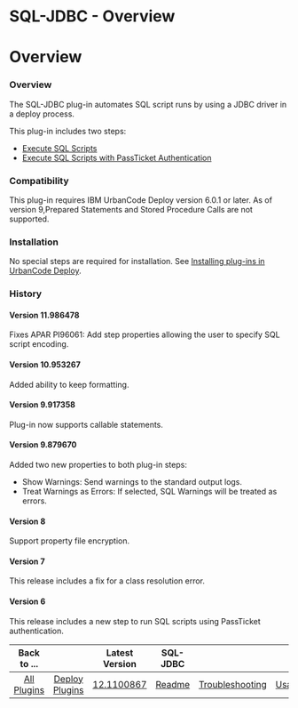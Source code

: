 
SQL-JDBC - Overview
===================

# Overview



### Overview




 


The SQL-JDBC plug-in automates SQL script runs by using a JDBC driver in a deploy process.


This plug-in includes two steps:


* [Execute SQL Scripts](#execute_sql_scripts)
* [Execute SQL Scripts with PassTicket Authentication](#execute_sql_scripts_with_passticket_auth)


### Compatibility


This plug-in requires IBM UrbanCode Deploy version 6.0.1 or later. As of version 9,Prepared Statements and Stored Procedure Calls are not supported.


### Installation


No special steps are required for installation. See [Installing plug-ins in UrbanCode Deploy](https://www.urbancode.com/resource/installing-plug-ins-in-urbancode-products/ "Installing plug-ins in UrbanCode Deploy").


### History


#### Version 11.986478


Fixes APAR PI96061: Add step properties allowing the user to specify SQL script encoding.


#### Version 10.953267


Added ability to keep formatting.


#### Version 9.917358


Plug-in now supports callable statements.


#### Version 9.879670


Added two new properties to both plug-in steps:


* Show Warnings: Send warnings to the standard output logs.
* Treat Warnings as Errors: If selected, SQL Warnings will be treated as errors.


#### Version 8


Support property file encryption.


#### Version 7


This release includes a fix for a class resolution error.


#### Version 6


This release includes a new step to run SQL scripts using PassTicket authentication.




|Back to ...||Latest Version|SQL-JDBC |||||
| :---: | :---: | :---: | :---: | :---: | :---: | :---: | :---: |
|[All Plugins](../../index.md)|[Deploy Plugins](../README.md)|[12.1100867](https://raw.githubusercontent.com/UrbanCode/IBM-UCD-PLUGINS/main/files/SQL-JDBC/SQL-JDBC-12.1100867.zip)|[Readme](README.md)|[Troubleshooting](troubleshooting.md)|[Usage](usage.md)|[Steps](steps.md)|[Downloads](downloads.md)|
